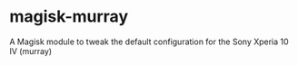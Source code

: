 # magisk-murray
A Magisk module to tweak the default configuration for the Sony Xperia 10 IV (murray)
